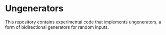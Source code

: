 # Ungenerators

This repository contains experimental code that implements ungenerators, a form
of bidirectional generators for random inputs.
